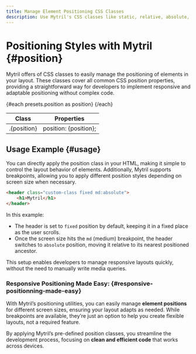```yaml
---
title: Manage Element Positioning CSS Classes
description: Use Mytril's CSS classes like static, relative, absolute, and fixed to control element positioning in your project. Easily implement responsive layouts with minimal code.
---
```


<script lang="ts">
    import {presets} from "../index.js";
</script>

# Positioning Styles with Mytril {#position}

Mytril offers of CSS classes to easily manage the positioning of elements in your layout. These classes cover all common CSS position properties, providing a straightforward way for developers to implement responsive and adaptable positioning without complex code.

<table>
    <thead>
        <tr>
            <th>Class</th>
            <th>Properties</th>
        </tr>
    </thead>
    <tbody>
        {#each presets.position as position}
            <tr>
                <td>.{position}</td>
                <td>position: {position};</td>
            </tr>
        {/each}
    </tbody>
</table>

## Usage Example {#usage}

You can directly apply the position class in your HTML, making it simple to control the layout behavior of elements. Additionally, Mytril supports breakpoints, allowing you to apply different position styles depending on screen size when necessary.

```html
<header class="custom-class fixed md:absolute">
	<h1>Mytril</h1>
</header>
```

In this example:

- The header is set to `fixed` position by default, keeping it in a fixed place as the user scrolls.
- Once the screen size hits the `md` (medium) breakpoint, the header switches to `absolute` position, moving it relative to its nearest positioned ancestor.

This setup enables developers to manage responsive layouts quickly, without the need to manually write media queries.

### Responsive Positioning Made Easy: {#responsive-positionning-made-easy}

With Mytril’s positioning utilities, you can easily manage **element positions** for different screen sizes, ensuring your layout adapts as needed. While breakpoints are available, they’re just an option to help you create flexible layouts, not a required feature.

By applying Mytril’s pre-defined position classes, you streamline the development process, focusing on **clean and efficient code** that works across devices.
